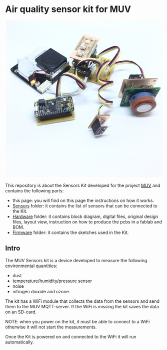 # Air quality sensor kit for MUV

<p align="center"><img src="images/sensor_kit.jpg" width="500"></p>

This repository is about the Sensors Kit developed for the project [MUV](https://www.muv2020.eu/) and contains the following parts:
- this page: you will find on this page the instructions on how it works.
- [Sensors](https://github.com/waagsociety/air_quality_sensor_kit/tree/master/MUV%20Kit/Sensors) folder: it contains the list of sensors that can be connected to the Kit.
- [Hardware](https://github.com/waagsociety/air_quality_sensor_kit/tree/master/MUV%20Kit/Hardware) folder: it contains block diagram, digital files, original design files, layout view, instruction on how to produce the pcbs in a fablab and BOM.
- [Firmware](https://github.com/waagsociety/air_quality_sensor_kit/tree/master/MUV%20Kit/Firmware) folder: it contains the sketches used in the Kit.

## Intro
The MUV Sensors kit is a device developed to measure the following environmental quantities:
* dust
* temperature/humidity/pressure sensor
* noise
* nitrogen dioxide and ozone.

The kit has a WiFi module that collects the data from the sensors and send them to the MUV MQTT-server. If the WiFi is missing the kit saves the data on an SD-card.

NOTE: when you power on the kit, it must be able to connect to a WiFi otherwise it will not start the measurements.

Once the Kit is powered on and connected to the WiFi it will run automatically.
